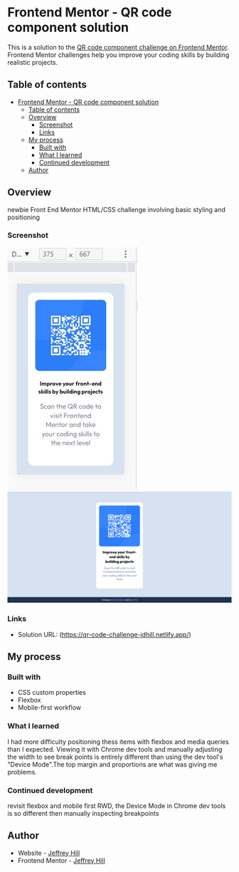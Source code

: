 # Frontend Mentor - QR code component solution

This is a solution to the [QR code component challenge on Frontend Mentor](https://www.frontendmentor.io/challenges/qr-code-component-iux_sIO_H). Frontend Mentor challenges help you improve your coding skills by building realistic projects. 

## Table of contents

- [Frontend Mentor - QR code component solution](#frontend-mentor---qr-code-component-solution)
  - [Table of contents](#table-of-contents)
  - [Overview](#overview)
    - [Screenshot](#screenshot)
    - [Links](#links)
  - [My process](#my-process)
    - [Built with](#built-with)
    - [What I learned](#what-i-learned)
    - [Continued development](#continued-development)
  - [Author](#author)


## Overview
newbie Front End Mentor HTML/CSS challenge involving basic styling and positioning

### Screenshot

![](./images/QRmobile.jpg)
![](./images/QRdesktop.jpg)

### Links

- Solution URL: (https://qr-code-challenge-jdhill.netlify.app/)

## My process

### Built with

- CSS custom properties
- Flexbox
- Mobile-first workflow

### What I learned

I had more difficulty positioning thess items with flexbox and media queries than I expected. Viewing it with Chrome dev tools and manually adjusting the width to see break points is entirely different than using the dev tool's "Device Mode".The top margin and proportions are what was giving me problems. 

### Continued development

revisit flexbox and mobile first RWD, the Device Mode in Chrome dev tools is so different then manually inspecting breakpoints

## Author

- Website - [Jeffrey Hill](https://webdevhill.com/)
- Frontend Mentor - [Jeffrey Hill](https://www.frontendmentor.io/profile/webdevhill)







